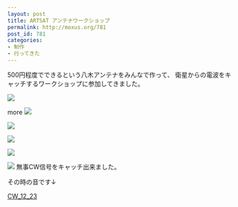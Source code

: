```yaml
---
layout: post
title: ARTSAT アンテナワークショップ
permalink: http://moxus.org/781
post_id: 781
categories: 
- 制作
- 行ってきた
---
```


500円程度でできるという八木アンテナをみんなで作って、
衛星からの電波をキャッチするワークショップに参加してきました。


[![](http://moxus.org/wp-content/uploads/2011/03/P1020930-300x200.jpg)](http://moxus.org/wp-content/uploads/2011/03/P1020930.jpg)

more 
[![](http://moxus.org/wp-content/uploads/2011/03/P1020910-300x200.jpg)](http://moxus.org/wp-content/uploads/2011/03/P1020910.jpg)

[![](http://moxus.org/wp-content/uploads/2011/03/P1020914-300x200.jpg)](http://moxus.org/wp-content/uploads/2011/03/P1020914.jpg)


[](http://moxus.org/wp-content/uploads/2011/03/P1020914.jpg)[![](http://moxus.org/wp-content/uploads/2011/03/P1020904-300x200.jpg)](http://moxus.org/wp-content/uploads/2011/03/P1020904.jpg)


[![](http://moxus.org/wp-content/uploads/2011/03/P1020952-300x200.jpg)](http://moxus.org/wp-content/uploads/2011/03/P1020952.jpg)

[![](http://moxus.org/wp-content/uploads/2011/03/P1020956-300x200.jpg)](http://moxus.org/wp-content/uploads/2011/03/P1020956.jpg)
無事CW信号をキャッチ出来ました。

その時の音です↓


[CW_12_23](http://moxus.org/wp-content/uploads/2011/03/CW_12_23.mp3)
